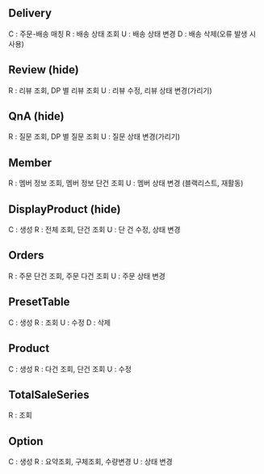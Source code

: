
## Delivery
C : 주문-배송 매칭
R : 배송 상태 조회
U : 배송 상태 변경
D : 배송 삭제(오류 발생 시 사용)
## Review (hide)
R : 리뷰 조회, DP 별 리뷰 조회
U : 리뷰 수정, 리뷰 상태 변경(가리기)
## QnA (hide)
R : 질문 조회, DP 별 질문 조회
U : 질문 상태 변경(가리기)
## Member
R : 멤버 정보 조회, 멤버 정보 단건 조회
U : 멤버 상태 변경 (블랙리스트, 재활동)
## DisplayProduct (hide)
C : 생성
R : 전체 조회, 단건 조회
U : 단 건 수정, 상태 변경
## Orders
R : 주문 단건 조회, 주문 다건 조회
U : 주문 상태 변경
## PresetTable
C : 생성
R :  조회
U : 수정
D :  삭제
## Product
C : 생성
R : 다건 조회, 단건 조회
U : 수정
## TotalSaleSeries
R : 조회
## Option
C : 생성
R : 요약조회, 구체조회, 수량변경
U : 상태 변경